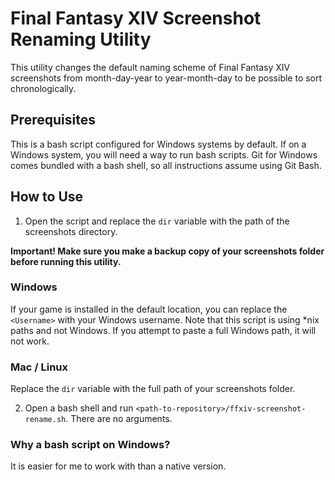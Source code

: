 # Final Fantasy XIV Screenshot Renaming Utility
This utility changes the default naming scheme of Final Fantasy XIV screenshots from month-day-year to year-month-day to be possible to sort chronologically.

## Prerequisites
This is a bash script configured for Windows systems by default. If on a Windows system, you will need a way to run bash scripts. Git for Windows comes bundled with a bash shell, so all instructions assume using Git Bash.

## How to Use
1. Open the script and replace the `dir` variable with the path of the screenshots directory.

**Important! Make sure you make a backup copy of your screenshots folder before running this utility.**

### Windows
If your game is installed in the default location, you can replace the `<Username>` with your Windows username. Note that this script is using *nix paths and not Windows. If you attempt to paste a full Windows path, it will not work.

### Mac / Linux
Replace the `dir` variable with the full path of your screenshots folder.

2. Open a bash shell and run `<path-to-repository>/ffxiv-screenshot-rename.sh`. There are no arguments.

### Why a bash script on Windows?
It is easier for me to work with than a native version.